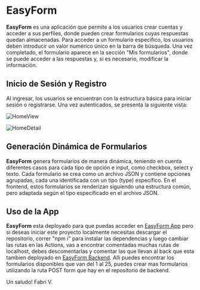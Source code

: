 
# EasyForm

**EasyForm** es una aplicación que permite a los usuarios crear cuentas y acceder a sus perfiles, donde pueden crear formularios cuyas respuestas quedan almacenadas. Para acceder a un formulario específico, los usuarios deben introducir un valor numérico único en la barra de búsqueda. Una vez completado, el formulario aparece en la sección "Mis formularios", donde se puede acceder a las respuestas y, si es necesario, modificar la información.

## Inicio de Sesión y Registro

Al ingresar, los usuarios se encuentran con la estructura básica para iniciar sesión o registrarse. Una vez autenticados, se presenta la siguiente vista:

![HomeView](https://res.cloudinary.com/dwdosvfpx/image/upload/v1694137132/Captura_nyxqtj.png)

![HomeDetail](https://res.cloudinary.com/dwdosvfpx/image/upload/v1694137432/Captura_uh0xn4.jpg)

## Generación Dinámica de Formularios

**EasyForm** genera formularios de manera dinámica, teniendo en cuenta diferentes casos para cada tipo de opción e input, como checkbox, select y texto. Cada formulario se crea como un archivo JSON y contiene opciones agrupadas, cada una identificada con un tipo (type) específico. En el frontend, estos formularios se renderizan siguiendo una estructura común, pero adaptada según el tipo especificado en el archivo JSON.

## Uso de la App

**EasyForm** esta deployado para que puedas acceder en [EasyForm App](https://easyform.onrender.com/) pero si deseas iniciar este proyecto localmente necesitas descargar el repositorio, correr "npm i" para instalar las dependencias y luego cambiar las rutas en las Actions, vas a encontrar comentadas muchas rutas de localhost, debes descomentarlas y comentar las que llevan al back que esta tambien deployado en [EasyForm Backend](https://formserver-t5jb.onrender.com/forms). Alli puedes encontrar los formularios disponibles que van del 1 al 25, puedes crear mas formularios utilizando la ruta POST form que hay en el repositorio de backend.

Un saludo! Fabri V.
